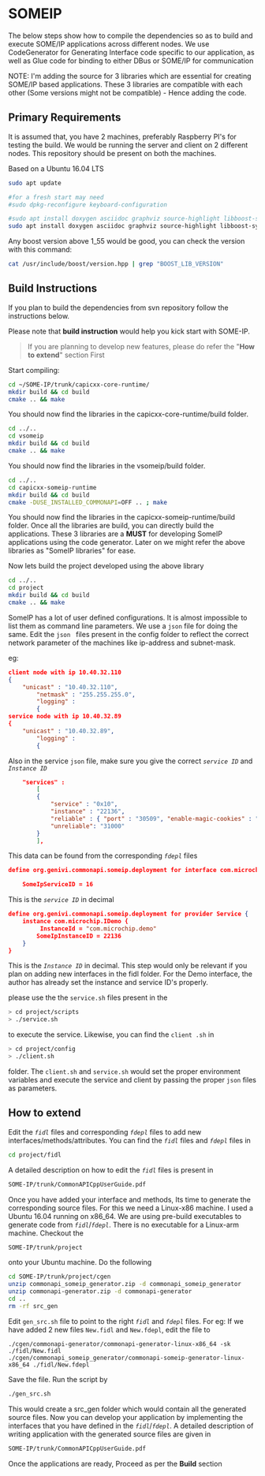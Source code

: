 # SOMEIP
The below steps show how to compile the dependencies so as to build and execute SOME/IP applications across different nodes.
We use CodeGenerator for Generating Interface code specific to our application, as well as Glue code for binding to either DBus or SOME/IP for communication

NOTE: I'm adding the source for 3 libraries which are essential for creating SOME/IP based applications. These 3 libraries are compatible with each other (Some versions might not be compatible) - Hence adding the code.

## Primary Requirements
It is assumed that, you have 2 machines, preferably Raspberry PI's for testing the build. We would be running the server and client on 2 different nodes. This repository should be present on both the machines. 

Based on a Ubuntu 16.04 LTS
```bash
sudo apt update

#for a fresh start may need
#sudo dpkg-reconfigure keyboard-configuration

#sudo apt install doxygen asciidoc graphviz source-highlight libboost-system-dev libboost-thread-dev libboost-log-dev
sudo apt install doxygen asciidoc graphviz source-highlight libboost-system1.55-dev libboost-thread1.55-dev libboost-log1.55-dev
```
Any boost version above 1_55 would be good, you can check the version with this command:
```bash
cat /usr/include/boost/version.hpp | grep "BOOST_LIB_VERSION"
```
## Build Instructions
If you plan to build the dependencies from svn repository follow the instructions below. 

Please note that **build instruction** would help you kick start with SOME-IP. 

> If you are planning to develop new features, please do refer the
> "**How to extend**" section First

Start compiling:
```bash
cd ~/SOME-IP/trunk/capicxx-core-runtime/
mkdir build && cd build
cmake .. && make
```
You should now find the libraries in the capicxx-core-runtime/build folder.
```bash
cd ../..
cd vsomeip
mkdir build && cd build
cmake .. && make
```
You should now find the libraries in the vsomeip/build folder.

```bash
cd ../..
cd capicxx-someip-runtime
mkdir build && cd build
cmake -DUSE_INSTALLED_COMMONAPI=OFF .. ; make
```
You should now find the libraries in the capicxx-someip-runtime/build folder.
Once all the libraries are build, you can directly build the applications. These 3 libraries are a **MUST** for developing SomeIP applications using the code generator. Later on we might refer the above libraries as "SomeIP libraries" for ease.

Now lets build the project developed using the above library
```bash
cd ../..
cd project
mkdir build && cd build
cmake .. && make
```
SomeIP has a lot of user defined configurations. It is almost impossible to list them as command line parameters. We use a `json` file for doing the same.
Edit the `json ` files present in the config folder to reflect the correct network parameter of the machines like ip-address and subnet-mask.

eg: 
```json
client node with ip 10.40.32.110
{
	"unicast" : "10.40.32.110",
		"netmask" : "255.255.255.0",
		"logging" :
		{
service node with ip 10.40.32.89
{
	"unicast" : "10.40.32.89",
		"logging" :
		{
```
Also in the service `json` file, make sure you give the correct  *`service ID`* and *`Instance ID`* 
```json
	"services" :
		[
		{
			"service" : "0x10",
			"instance" : "22136",
			"reliable" : { "port" : "30509", "enable-magic-cookies" : "false" },
			"unreliable": "31000"
		}
		],
```
This data can be found from the corresponding *`fdepl`* files
```json
define org.genivi.commonapi.someip.deployment for interface com.microchip.IDemo {

	SomeIpServiceID = 16
```
This is the *`service ID`* in decimal 
```json
define org.genivi.commonapi.someip.deployment for provider Service {
	instance com.microchip.IDemo {
		 InstanceId = "com.microchip.demo"
		SomeIpInstanceID = 22136
	}
}
```
This is the *`Instance ID`* in decimal. This step would only be relevant if you plan on adding new interfaces in the fidl folder. For the Demo interface, the author has already set the instance and service ID's properly.

please use the the `service.sh` files present in the 
```bash
> cd project/scripts
> ./service.sh
```
to execute the service. Likewise, you can find the `client .sh` in  

```bash
> cd project/config
> ./client.sh
```
folder. The `client.sh` and `service.sh` would set the proper environment variables and execute the service and client by passing the proper `json` files as parameters. 

## How to extend

Edit the *`fidl`* files and corresponding *`fdepl`* files to add new interfaces/methods/attributes. You can find the *`fidl`* files and *`fdepl`* files in 

```bash
cd project/fidl
```
A detailed description on how to edit the *`fidl`* files is present in 

```bash
SOME-IP/trunk/CommonAPICppUserGuide.pdf
```
Once you have added your interface and methods, Its time to generate the corresponding source files. For this we need a Linux-x86 machine. I used a Ubuntu 16.04 running on x86_64. We are using pre-build executables to generate code from *`fidl`*/*`fdepl`*. There is no executable for a Linux-arm machine. Checkout the 

```bash
SOME-IP/trunk/project
```
onto your Ubuntu machine. Do the following  

```bash
cd SOME-IP/trunk/project/cgen
unzip commonapi_someip_generator.zip -d commonapi_someip_generator
unzip commonapi-generator.zip -d commonapi-generator
cd ..
rm -rf src_gen
```
Edit `gen_src.sh` file to point to the right *`fidl`* and *`fdepl`* files. For eg: If we have added 2 new files `New.fidl` and `New.fdepl`, edit the file to

```vim
./cgen/commonapi-generator/commonapi-generator-linux-x86_64 -sk ./fidl/New.fidl
./cgen/commonapi_someip_generator/commonapi-someip-generator-linux-x86_64 ./fidl/New.fdepl

```
Save the file. Run the script by

```bash
./gen_src.sh
```
This would create a src_gen folder which would contain all the generated source files. Now you can develop your application by implementing the interfaces that you have defined in the *`fidl`*/*`fdepl`*. A detailed description of writing application with the generated source files are given in 

```bash
SOME-IP/trunk/CommonAPICppUserGuide.pdf
```
Once the applications are ready,  Proceed as per the **Build** section
